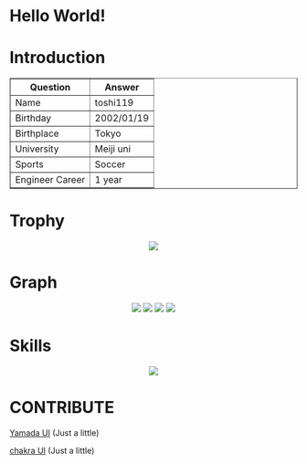 # Hello World!

# Introduction
 <div align="center">
   <table border=1>
   <tr>
     <th>Question</th>
     <th>Answer</th>
   </tr>
   <tr>
     <td>Name</td>
     <td>toshi119</td>
   </tr>
   <tr>
     <td>Birthday</td>
     <td>2002/01/19</td>
   </tr>
   <tr>
     <td>Birthplace</td>
     <td>Tokyo</td>
   </tr>
   <tr>
     <td>University</td>
     <td>Meiji uni</td>
   </tr>
   <tr>
     <td>Sports</td>
     <td>Soccer</td>
   </tr>
   <tr>
     <td>Engineer Career</td>
     <td>1 year</td>
   </tr>
 </table>
 </div>

# Trophy

<div align="center">
 <img src="https://github-profile-trophy.vercel.app/?username=toshi119&theme=onedark"/>
</div>

# Graph

<div align="center">
<img src="http://github-profile-summary-cards.vercel.app/api/cards/repos-per-language?username=toshi119&theme=github_dark"/> <img src="http://github-profile-summary-cards.vercel.app/api/cards/most-commit-language?username=toshi119&theme=github_dark"/>
<img src="http://github-profile-summary-cards.vercel.app/api/cards/stats?username=toshi119&theme=github_dark"/> <img src="http://github-profile-summary-cards.vercel.app/api/cards/productive-time?username=toshi119&theme=github_dark&utcOffset=8"/>
 </div>


# Skills

<div align="center">

 <img src="https://skillicons.dev/icons?i=c,cpp,js,ts,py,go,lua,dart,html,css,nodejs,bun,express,react,nextjs,flask,sqlite,firebase,vercel,aws,flutter,raspberrypi,linux,vscode,git,github,md,latex,docker,postman"/>
</div>

# CONTRIBUTE

[Yamada UI](https://github.com/yamada-ui/yamada-ui) (Just a little)

[chakra UI](https://github.com/chakra-ui/chakra-ui) (Just a little)
